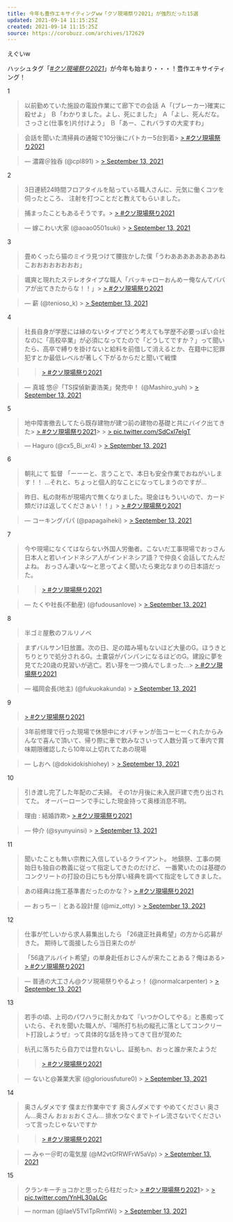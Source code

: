 ```yaml
---
title: 今年も豊作エキサイティングww「クソ現場祭り2021」が強烈だった15選
updated: 2021-09-14 11:15:25Z
created: 2021-09-14 11:15:25Z
source: https://corobuzz.com/archives/172629
---
```


えぐいw

ハッシュタグ「[*#クソ現場祭り2021*](https://twitter.com/hashtag/%E3%82%AF%E3%82%BD%E7%8F%BE%E5%A0%B4%E7%A5%AD%E3%82%8A2021)」が今年も始まり・・・！豊作エキサイティング！

1
> 以前勤めていた施設の電設作業にて廊下での会話
> Ａ「(ブレーカー)確実に殺せよ」
> Ｂ「わかりました。よし、死にました」
> Ａ「よし、死んだな。さっさと(仕事を)片付けよう」
> Ｂ「あー、これバラすの大変すわ」

> 会話を聞いた清掃員の通報で10分後にパトカー5台到着> [> #クソ現場祭り2021](https://twitter.com/hashtag/%E3%82%AF%E3%82%BD%E7%8F%BE%E5%A0%B4%E7%A5%AD%E3%82%8A2021?src=hash&ref_src=twsrc%5Etfw)

> — 濃霧＠独呑 (@cpl891) > [> September 13, 2021](https://twitter.com/cpl891/status/1437459307147108352?ref_src=twsrc%5Etfw)

2
> 3日連続24時間フロアタイルを貼っている職人さんに、元気に働くコツを伺ったところ、 注射を打つことだと教えてもらいました。

> 捕まったこともあるそうです。> [> #クソ現場祭り2021](https://twitter.com/hashtag/%E3%82%AF%E3%82%BD%E7%8F%BE%E5%A0%B4%E7%A5%AD%E3%82%8A2021?src=hash&ref_src=twsrc%5Etfw)

> — 嫁こわい大家 (@aoao0501suki) > [> September 13, 2021](https://twitter.com/aoao0501suki/status/1437254138711068676?ref_src=twsrc%5Etfw)

3
> 畳めくったら猫のミイラ見つけて腰抜かした僕「うわああああああああねこおおおおおおおお」

> 颯爽と現れたステレオタイプな職人「バッキャローおんめー俺なんてババアが出てきたからな！！」> [> #クソ現場祭り2021](https://twitter.com/hashtag/%E3%82%AF%E3%82%BD%E7%8F%BE%E5%A0%B4%E7%A5%AD%E3%82%8A2021?src=hash&ref_src=twsrc%5Etfw)

> — 薪 (@tenioso_k) > [> September 13, 2021](https://twitter.com/tenioso_k/status/1437406903227674627?ref_src=twsrc%5Etfw)

4

> 社長自身が学歴には縁のないタイプでどう考えても学歴不必要っぽい会社なのに「高校卒業」が必須になってたので「どうしてですか？」って聞いたら、高卒で縛りを掛けないと給料を前借して消えるとか、在籍中に犯罪犯すとか最低レベルが著しく下がるからだと聞いて戦慄

>   > [> #クソ現場祭り2021](https://twitter.com/hashtag/%E3%82%AF%E3%82%BD%E7%8F%BE%E5%A0%B4%E7%A5%AD%E3%82%8A2021?src=hash&ref_src=twsrc%5Etfw)

> — 真城 悠＠「TS探偵新妻浩美」発売中！ (@Mashiro_yuh) > [> September 13, 2021](https://twitter.com/Mashiro_yuh/status/1437322864001097728?ref_src=twsrc%5Etfw)

5

> 地中障害撤去してたら既存建物が建つ前の建物の基礎と共にバイク出てきた> [> #クソ現場祭り2021](https://twitter.com/hashtag/%E3%82%AF%E3%82%BD%E7%8F%BE%E5%A0%B4%E7%A5%AD%E3%82%8A2021?src=hash&ref_src=twsrc%5Etfw)>   > [> pic.twitter.com/SdCxl7elgT](https://t.co/SdCxl7elgT)

> — Haguro (@cx5_Bi_xr4) > [> September 13, 2021](https://twitter.com/cx5_Bi_xr4/status/1437404776430403586?ref_src=twsrc%5Etfw)

6
> 朝礼にて
> 監督
> 「ーーーと、言うことで、本日も安全作業でおねがいします！！
> …それと、ちょっと個人的なことになってしまうのですが…

> 昨日、私の財布が現場内で無くなりました。現金はもういいので、カード類だけは返してくださぁい！！」> [> #クソ現場祭り2021](https://twitter.com/hashtag/%E3%82%AF%E3%82%BD%E7%8F%BE%E5%A0%B4%E7%A5%AD%E3%82%8A2021?src=hash&ref_src=twsrc%5Etfw)

> — コーキングパパ (@papagaiheki) > [> September 13, 2021](https://twitter.com/papagaiheki/status/1437285063209586688?ref_src=twsrc%5Etfw)

7
> 今や現場になくてはならない外国人労働者。こないだ工事現場でおっさん日本人と若いインドネシア人がインドネシア語？で仲良く会話してたんだよね。
> おっさん凄いな～と思ってよく聞いたら東北なまりの日本語だった。

>   > [> #クソ現場祭り2021](https://twitter.com/hashtag/%E3%82%AF%E3%82%BD%E7%8F%BE%E5%A0%B4%E7%A5%AD%E3%82%8A2021?src=hash&ref_src=twsrc%5Etfw)

> — たくや社長(不動産) (@fudousanlove) > [> September 13, 2021](https://twitter.com/fudousanlove/status/1437255006697050116?ref_src=twsrc%5Etfw)

8
> 半ゴミ屋敷のフルリノベ

> まずバルサン1日放置。次の日、足の踏み場もないほど大量のG。ほうきとちりとりで処分されるG。土嚢袋がパンパンになるほどのG。建設に夢を見てた20歳の見習いが逃亡。若い芽を一つ摘んでしまった…> [> #クソ現場祭り2021](https://twitter.com/hashtag/%E3%82%AF%E3%82%BD%E7%8F%BE%E5%A0%B4%E7%A5%AD%E3%82%8A2021?src=hash&ref_src=twsrc%5Etfw)

> — 福岡会長(地主) (@fukuokakunda) > [> September 13, 2021](https://twitter.com/fukuokakunda/status/1437265293915541510?ref_src=twsrc%5Etfw)

9

> [> #クソ現場祭り2021](https://twitter.com/hashtag/%E3%82%AF%E3%82%BD%E7%8F%BE%E5%A0%B4%E7%A5%AD%E3%82%8A2021?src=hash&ref_src=twsrc%5Etfw)

> 3年前修理で行った現場で休憩中にオバチャンが缶コーヒーくれたからみんなで喜んで頂いて、帰り際に車で飲みなさいって人数分貰って車内で賞味期限確認したら10年以上切れてたあの現場

> — しおへ (@dokidokishiohey) > [> September 13, 2021](https://twitter.com/dokidokishiohey/status/1437287083589079041?ref_src=twsrc%5Etfw)

10
> 引き渡し完了した年配のご夫婦。
> その1か月後に未入居戸建で売り出されてた。
> オーバーローンで手にした現金持って奥様消息不明。

> 理由 : 結婚詐欺> [> #クソ現場祭り2021](https://twitter.com/hashtag/%E3%82%AF%E3%82%BD%E7%8F%BE%E5%A0%B4%E7%A5%AD%E3%82%8A2021?src=hash&ref_src=twsrc%5Etfw)

> — 仲介 (@syunyuinsi) > [> September 13, 2021](https://twitter.com/syunyuinsi/status/1437408060415229965?ref_src=twsrc%5Etfw)

11
> 聞いたことも無い宗教に入信しているクライアント。
> 地鎮祭、工事の開始日も独自の教義に従って指定してきたのだけど、
> 一番驚いたのは基礎のコンクリートの打設の日にちも分厚い経典を調べて指定をしてきました。

> あの経典は施工基準書だったのかな？> [> #クソ現場祭り2021](https://twitter.com/hashtag/%E3%82%AF%E3%82%BD%E7%8F%BE%E5%A0%B4%E7%A5%AD%E3%82%8A2021?src=hash&ref_src=twsrc%5Etfw)

> — おっちー｜とある設計屋 (@miz_otty) > [> September 13, 2021](https://twitter.com/miz_otty/status/1437252192549888003?ref_src=twsrc%5Etfw)

12
> 仕事が忙しいから求人募集出したら
> 「26歳正社員希望」の方から応募がきた。
> 期待して面接したら当日来たのが

> 「56歳アルバイト希望」の単身赴任おじさんが来たことある？俺はある> [> #クソ現場祭り2021](https://twitter.com/hashtag/%E3%82%AF%E3%82%BD%E7%8F%BE%E5%A0%B4%E7%A5%AD%E3%82%8A2021?src=hash&ref_src=twsrc%5Etfw)

> — 普通の大工さん@クソ現場祭りやるよっ！ (@normalcarpenter) > [> September 13, 2021](https://twitter.com/normalcarpenter/status/1437251630626336769?ref_src=twsrc%5Etfw)

13

> 若手の頃、上司のパワハラに耐えかねて『いつか○してやる』と愚痴っていたら、それを聞いた職人が、『場所打ち杭の縦孔に落としてコンクリート打設しようぜ』って具体的な話を持ってきて目が覚めた

> 杭孔に落ちたら自力では登れないし、証拠もn、おっと誰か来たようだ

>   > [> #クソ現場祭り2021](https://twitter.com/hashtag/%E3%82%AF%E3%82%BD%E7%8F%BE%E5%A0%B4%E7%A5%AD%E3%82%8A2021?src=hash&ref_src=twsrc%5Etfw)

> — ないと@兼業大家 (@gloriousfuture0) > [> September 13, 2021](https://twitter.com/gloriousfuture0/status/1437347823461101576?ref_src=twsrc%5Etfw)

14
> 奥さんダメです
> 僕まだ作業中です
> 奥さんダメです やめてください
> 奥さん…奥さん
> おぉぉおくさん…
> 排水つなぐまでトイレ流さないでくださいって言ったじゃないですか

>   > [> #クソ現場祭り2021](https://twitter.com/hashtag/%E3%82%AF%E3%82%BD%E7%8F%BE%E5%A0%B4%E7%A5%AD%E3%82%8A2021?src=hash&ref_src=twsrc%5Etfw)

> — みゃー＠町の電気屋 (@M2vtGfRWFrW5aVp) > [> September 13, 2021](https://twitter.com/M2vtGfRWFrW5aVp/status/1437251678487515146?ref_src=twsrc%5Etfw)

15

> クランキーチョコかと思ったら柱だった> [> #クソ現場祭り2021](https://twitter.com/hashtag/%E3%82%AF%E3%82%BD%E7%8F%BE%E5%A0%B4%E7%A5%AD%E3%82%8A2021?src=hash&ref_src=twsrc%5Etfw)>   > [> pic.twitter.com/YnHL30aLGc](https://t.co/YnHL30aLGc)

> — norman (@laeV5TvITpRmtWi) > [> September 13, 2021](https://twitter.com/laeV5TvITpRmtWi/status/1437379537109610500?ref_src=twsrc%5Etfw)
